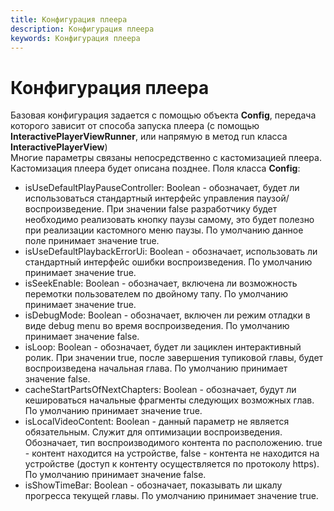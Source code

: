 ```yaml
---
title: Конфигурация плеера
description: Конфигурация плеера
keywords: Конфигурация плеера
---
```


# Конфигурация плеера

Базовая конфигурация задается с помощью объекта **Config**, передача которого зависит от способа запуска плеера 
(с помощью **InteractivePlayerViewRunner**, или напрямую в метод run класса **InteractivePlayerView**)  
Многие параметры связаны непосредственно с кастомизацией плеера. Кастомизация плеера будет описана позднее.
Поля класса **Config**:  
- isUseDefaultPlayPauseController: Boolean - обозначает, будет ли использоваться стандартный
 интерфейс управления паузой/воспроизведение. При значении false разработчику будет необходимо реализовать кнопку паузы самому, 
это будет полезно при реализации  кастомного меню паузы. По умолчанию данное поле принимает значение true.
- isUseDefaultPlaybackErrorUi: Boolean - обозначает, использовать ли стандартный интерфейс ошибки 
воспроизведения. По умолчанию принимает значение true.
- isSeekEnable: Boolean - обозначает, включена ли возможность перемотки пользователем по двойному тапу.
По умолчанию принимает значение true.
- isDebugMode: Boolean - обозначает, включен ли режим отладки в виде debug menu во время воспроизведения.
По умолчанию принимает значение false.
- isLoop: Boolean - обозначает, будет ли зациклен интерактивный ролик. При значении true, после завершения
тупиковой главы, будет воспроизведена начальная глава. По умолчанию принимает значение false.
- cacheStartPartsOfNextChapters: Boolean - обозначает, будут ли кешироваться начальные фрагменты следующих 
возможных глав. По умолчанию принимает значение true.
- isLocalVideoContent: Boolean - данный параметр не является обязательным. Служит для оптимизации
воспроизведения. Обозначает, тип воспроизводимого контента по расположению. true - контент находится на устройстве, 
false - контента не находится на устройстве (доступ к контенту осуществляется по протоколу https).
По умолчанию принимает значение false.
- isShowTimeBar: Boolean - обозначает, показывать ли шкалу прогресса текущей главы. По умолчанию
принимает значение true.